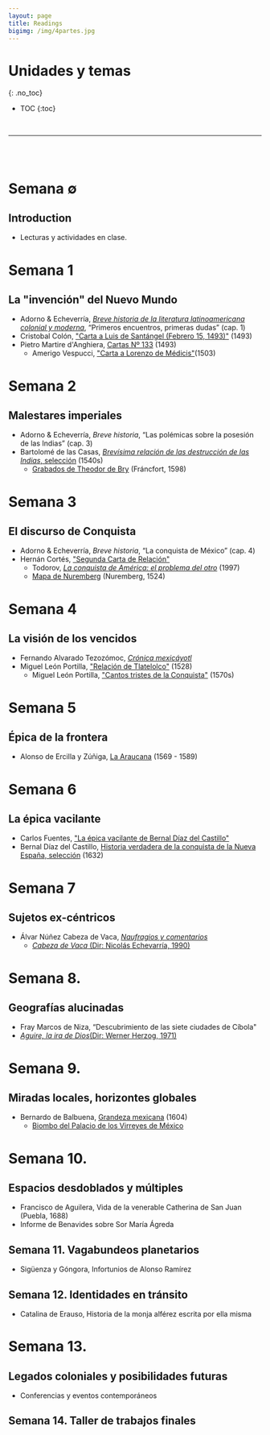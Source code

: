 ```yaml
---
layout: page
title: Readings
bigimg: /img/4partes.jpg
---
```


# Unidades y temas
{: .no_toc}

* TOC
{:toc}

<br>
<hr>
<br>
<br>

# Semana ∅
## Introduction

- Lecturas y actividades en clase.

# Semana 1 
## La "invención" del Nuevo Mundo

- Adorno & Echeverría, [*Breve historia de la literatura latinoamericana colonial y moderna*](), “Primeros encuentros, primeras dudas” (cap. 1)
- Cristobal Colón, ["Carta a Luis de Santángel (Febrero 15, 1493)"]() (1493)
- Pietro Martire d'Anghiera, [Cartas Nº 133](https://drive.google.com/open?id=1B2Wlo5ufMxpT_oRl6iUPlgt-MotjPIHP) (1493)
    - Amerigo Vespucci, ["Carta a Lorenzo de Médicis"]()(1503)


# Semana 2
## Malestares imperiales

- Adorno & Echeverría, *Breve historia*, “Las polémicas sobre la posesión de las Indias” (cap. 3)
- Bartolomé de las Casas, [*Brevísima relación de las destrucción de las Indias*, selección](https://drive.google.com/open?id=16fXW5kJKYfivZrQdTBea9kLmKCl7F2RK) (1540s)
    - [Grabados de Theodor de Bry](https://commons.wikimedia.org/wiki/Category:Prints_from_Bartolom%C3%A9_de_las_Casas_Regionum) (Fráncfort, 1598)
   
# Semana 3
##  El discurso de Conquista 

- Adorno & Echeverría, *Breve historia*, “La conquista de México” (cap. 4)
- Hernán Cortés, ["Segunda Carta de Relación"]()
    - Todorov, [*La conquista de América: el problema del otro*]() (1997)
    - [Mapa de Nuremberg]() (Nuremberg, 1524) 

# Semana 4
##  La visión de los vencidos

- Fernando Alvarado Tezozómoc, [*Crónica mexicáyotl*]()
- Miguel León Portilla, ["Relación de Tlatelolco"]() (1528)
    - Miguel León Portilla, ["Cantos tristes de la Conquista"]() (1570s)

# Semana 5 
## Épica de la frontera

- Alonso de Ercilla y Zúñiga, [La Araucana]() (1569 - 1589)

# Semana 6 
## La épica vacilante

- Carlos Fuentes, ["La épica vacilante de Bernal Díaz del Castillo"]()
- Bernal Díaz del Castillo, [Historia verdadera de la conquista de la Nueva España, selección]() (1632)

# Semana 7 
## Sujetos ex-céntricos 

- Álvar Núñez Cabeza de Vaca, [*Naufragios y comentarios*]()
    - [*Cabeza de Vaca* (Dir: Nicolás Echevarría, 1990)]()

# Semana 8. 
## Geografías alucinadas

- Fray Marcos de Niza, “Descubrimiento de las siete ciudades de Cíbola"
- [*Aguire, la ira de Dios*(Dir: Werner Herzog, 1971)]()


# Semana 9. 
## Miradas locales, horizontes globales

- Bernardo de Balbuena, [Grandeza mexicana]() (1604)
    - [Biombo del Palacio de los Virreyes de México](https://upload.wikimedia.org/wikipedia/commons/4/49/Large_screen_of_the_Palace_of_the_Viceroys_of_Mexico%2C_ca._1676-1700%2C_Mexico_City%2C_Museum_of_the_Americas%2C_anonimous_painter.jpg)


# Semana 10. 
## Espacios desdoblados y múltiples

- Francisco de Aguilera, Vida de la venerable Catherina de San Juan (Puebla, 1688)
- Informe de Benavides sobre Sor María Ágreda

## Semana 11. Vagabundeos planetarios

- Sigüenza y Góngora, Infortunios de Alonso Ramírez

## Semana 12. Identidades en tránsito

- Catalina de Erauso, Historia de la monja alférez escrita por ella misma

# Semana 13. 
## Legados coloniales y posibilidades futuras

- Conferencias y eventos contemporáneos

## Semana 14. Taller de trabajos finales

